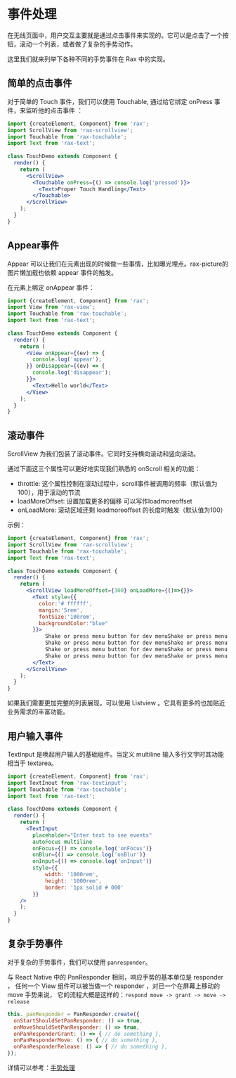 # 事件处理

在无线页面中，用户交互主要就是通过点击事件来实现的。它可以是点击了一个按钮，滚动一个列表，或者做了复杂的手势动作。  

这里我们就来列举下各种不同的手势事件在 Rax 中的实现。



## 简单的点击事件

对于简单的 Touch 事件，我们可以使用 Touchable, 通过给它绑定 onPress 事件，来监听他的点击事件 ：

```jsx
import {createElement, Component} from 'rax';
import ScrollView from 'rax-scrollview';
import Touchable from 'rax-touchable';
import Text from 'rax-text';
 
class TouchDemo extends Component {
  render() {
    return (
      <ScrollView>
        <Touchable onPress={() => console.log('pressed')}>
          <Text>Proper Touch Handling</Text>
        </Touchable>
      </ScrollView>
    );
  }
}
```



## Appear事件

Appear 可以让我们在元素出现的时候做一些事情，比如曝光埋点。rax-picture的图片懒加载也依赖 appear 事件的触发。

在元素上绑定 onAppear 事件：

```jsx
import {createElement, Component} from 'rax';
import View from 'rax-view';
import Touchable from 'rax-touchable';
import Text from 'rax-text';
 
class TouchDemo extends Component {
  render() {
    return (
      <View onAppear={(ev) => {
        console.log('appear');
      }} onDisappear={(ev) => {
        console.log('disappear');
      }}>
        <Text>Hello world</Text>
      </View>
    );
  }
}
```



## 滚动事件

ScrollView 为我们包装了滚动事件。它同时支持横向滚动和竖向滚动。

通过下面这三个属性可以更好地实现我们熟悉的 onScroll 相关的功能：

- throttle: 这个属性控制在滚动过程中，scroll事件被调用的频率（默认值为100），用于滚动的节流
- loadMoreOffset: 设置加载更多的偏移 可以写作loadmoreoffset
- onLoadMore: 滚动区域还剩 loadmoreoffset 的长度时触发（默认值为100）

示例：

```jsx
import {createElement, Component} from 'rax';
import ScrollView from 'rax-scrollview';
import Touchable from 'rax-touchable';
import Text from 'rax-text';
 
class TouchDemo extends Component {
  render() {
    return (
      <ScrollView loadMoreOffset={300} onLoadMore={()=>{}}>
        <Text style={{
          color:'# ffffff',
          margin:'5rem',
          fontSize:'100rem',
          backgroundColor:"blue"
        }}>
            Shake or press menu button for dev menuShake or press menu button for dev menu
            Shake or press menu button for dev menuShake or press menu button for dev menu
            Shake or press menu button for dev menuShake or press menu button for dev menu
            Shake or press menu button for dev menuShake or press menu button for dev menu
        </Text>
      </ScrollView>
    );
  }
}
```

如果我们需要更加完整的列表展现，可以使用 Listview 。它具有更多的也加贴近业务需求的丰富功能。  



## 用户输入事件

TextInput 是唤起用户输入的基础组件。当定义 multiline 输入多行文字时其功能相当于 textarea。

```jsx
import {createElement, Component} from 'rax';
import TextInout from 'rax-textinput';
import Touchable from 'rax-touchable';
import Text from 'rax-text';
 
class TouchDemo extends Component {
  render() {
    return (
      <TextInput
        placeholder="Enter text to see events"
        autoFocus multiline
        onFocus={() => console.log('onFocus')}
        onBlur={() => console.log('onBlur')}
        onInput={() => console.log('onInput')}
        style={{
            width: '1000rem',
            height: '1000rem',
            border: '1px solid # 000'
        }}
    />
    );
  }
}
```



## 复杂手势事件

对于复杂的手势事件，我们可以使用 `panresponder`。  

与 React Native 中的 PanResponder 相同，响应手势的基本单位是 responder ， 任何一个 View 组件可以被当做一个 responder ，对已一个在屏幕上移动的 move 手势来说， 它的流程大概是这样的：`respond move -> grant -> move -> release`

```jsx
this._panResponder = PanResponder.create({
  onStartShouldSetPanResponder: () => true,
  onMoveShouldSetPanResponder: () => true,
  onPanResponderGrant: () => { // do something },
  onPanResponderMove: () => { // do something },
  onPanResponderRelease: () => { // do something },
});
```

详情可以参考：[手势处理](/guide/panresponder)